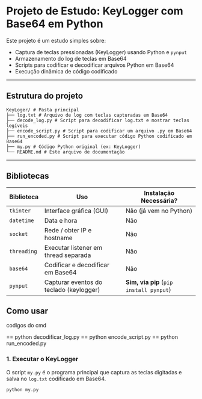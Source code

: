 # Projeto de Estudo: KeyLogger com Base64 em Python

Este projeto é um estudo simples sobre:
- Captura de teclas pressionadas (KeyLogger) usando Python e `pynput`
- Armazenamento do log de teclas em Base64
- Scripts para codificar e decodificar arquivos Python em Base64
- Execução dinâmica de código codificado

---

## Estrutura do projeto
```
KeyLoger/ # Pasta principal
├── log.txt # Arquivo de log com teclas capturadas em Base64
├── decode_log.py # Script para decodificar log.txt e mostrar teclas legíveis
├── encode_script.py # Script para codificar um arquivo .py em Base64
├── run_encoded.py # Script para executar código Python codificado em Base64
├── my.py # Código Python original (ex: KeyLogger)
└── README.md # Este arquivo de documentação
```

---

## Bibliotecas

| Biblioteca  | Uso                                     | Instalação Necessária?                  |
| ----------- | --------------------------------------- | --------------------------------------- |
| `tkinter`   | Interface gráfica (GUI)                 | Não (já vem no Python)                  |
| `datetime`  | Data e hora                             | Não                                     |
| `socket`    | Rede / obter IP e hostname              | Não                                     |
| `threading` | Executar listener em thread separada    | Não                                     |
| `base64`    | Codificar e decodificar em Base64       | Não                                     |
| `pynput`    | Capturar eventos do teclado (keylogger) | **Sim, via pip** (`pip install pynput`) |


## Como usar
codigos do cmd 

== python decodificar_log.py
== python encode_script.py
== python run_encoded.py

### 1. Executar o KeyLogger

O script `my.py` é o programa principal que captura as teclas digitadas e salva no `log.txt` codificado em Base64.

```bash
python my.py


